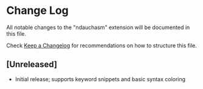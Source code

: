 # Change Log
All notable changes to the "ndauchasm" extension will be documented in this file.

Check [Keep a Changelog](http://keepachangelog.com/) for recommendations on how to structure this file.

## [Unreleased]
- Initial release; supports keyword snippets and basic syntax coloring
